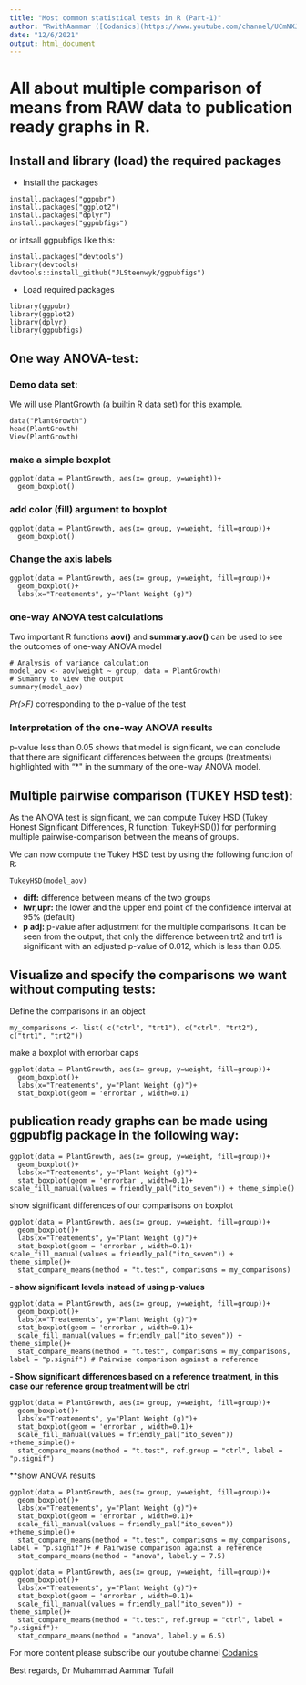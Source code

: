 ```yaml
---
title: "Most common statistical tests in R (Part-1)"
author: "RwithAammar ([Codanics](https://www.youtube.com/channel/UCmNXJXWONLNF6bdftGY0Otw/playlists))"
date: "12/6/2021"
output: html_document
---
```

# All about multiple comparison of means from RAW data to publication ready graphs in R.

## Install and library (load) the required packages
- Install the packages
```
install.packages("ggpubr")
install.packages("ggplot2")
install.packages("dplyr")
install.packages("ggpubfigs")
```
or intsall ggpubfigs like this: 
```
install.packages("devtools")
library(devtools)
devtools::install_github("JLSteenwyk/ggpubfigs")
```

- Load required packages
```{r}
library(ggpubr)
library(ggplot2)
library(dplyr)
library(ggpubfigs)
```

## One way ANOVA-test:

### Demo data set:
We will use PlantGrowth (a builtin R data set) for this example.
```{r}
data("PlantGrowth")
head(PlantGrowth)
View(PlantGrowth)
```

### make a simple boxplot

```{r}
ggplot(data = PlantGrowth, aes(x= group, y=weight))+
  geom_boxplot()
```

### add color (fill) argument to boxplot

```{r}
ggplot(data = PlantGrowth, aes(x= group, y=weight, fill=group))+
  geom_boxplot()
```

### Change the axis labels
```{r}
ggplot(data = PlantGrowth, aes(x= group, y=weight, fill=group))+
  geom_boxplot()+
  labs(x="Treatements", y="Plant Weight (g)")
```

### one-way ANOVA test calculations
Two important R functions **aov()** and **summary.aov()** can be used to see the outcomes of one-way ANOVA model

```{r}
# Analysis of variance calculation
model_aov <- aov(weight ~ group, data = PlantGrowth)
# Sumamry to view the output
summary(model_aov)
```
*Pr(>F)* corresponding to the p-value of the test
### Interpretation of the one-way ANOVA results
p-value less than 0.05 shows that model is significant, we can conclude that there are significant differences between the groups (treatments) highlighted with “*" in the summary of the one-way ANOVA model.

## Multiple pairwise comparison (TUKEY HSD test):
As the ANOVA test is significant, we can compute Tukey HSD (Tukey Honest Significant Differences, R function: TukeyHSD()) for performing multiple pairwise-comparison between the means of groups.

We can now compute the Tukey HSD test by using the following function of R:
```{r}
TukeyHSD(model_aov)
```
- **diff:** difference between means of the two groups
- **lwr,upr:** the lower and the upper end point of the confidence interval at 95% (default)
- **p adj:** p-value after adjustment for the multiple comparisons.
It can be seen from the output, that only the difference between trt2 and trt1 is significant with an adjusted p-value of 0.012, which is less than 0.05.

## Visualize and specify the comparisons we want without computing tests:

Define the comparisons in an object
```{r}
my_comparisons <- list( c("ctrl", "trt1"), c("ctrl", "trt2"), c("trt1", "trt2"))
```

make a boxplot with errorbar caps
```{r}
ggplot(data = PlantGrowth, aes(x= group, y=weight, fill=group))+
  geom_boxplot()+
  labs(x="Treatements", y="Plant Weight (g)")+
  stat_boxplot(geom = 'errorbar', width=0.1)
```

## publication ready graphs can be made using **ggpubfig** package in the following way:
```{r}
ggplot(data = PlantGrowth, aes(x= group, y=weight, fill=group))+
  geom_boxplot()+
  labs(x="Treatements", y="Plant Weight (g)")+
  stat_boxplot(geom = 'errorbar', width=0.1)+
scale_fill_manual(values = friendly_pal("ito_seven")) + theme_simple()
```


show significant differences of our comparisons on boxplot

```{r}
ggplot(data = PlantGrowth, aes(x= group, y=weight, fill=group))+
  geom_boxplot()+
  labs(x="Treatements", y="Plant Weight (g)")+
  stat_boxplot(geom = 'errorbar', width=0.1)+
scale_fill_manual(values = friendly_pal("ito_seven")) + theme_simple()+
  stat_compare_means(method = "t.test", comparisons = my_comparisons)
```

**- show significant levels instead of using p-values**
```{r}
ggplot(data = PlantGrowth, aes(x= group, y=weight, fill=group))+
  geom_boxplot()+
  labs(x="Treatements", y="Plant Weight (g)")+
  stat_boxplot(geom = 'errorbar', width=0.1)+
  scale_fill_manual(values = friendly_pal("ito_seven")) + theme_simple()+
  stat_compare_means(method = "t.test", comparisons = my_comparisons, label = "p.signif") # Pairwise comparison against a reference
```

**- Show significant differences based on a reference treatment, in this case our reference group treatment will be __ctrl__**
```{r}
ggplot(data = PlantGrowth, aes(x= group, y=weight, fill=group))+
  geom_boxplot()+
  labs(x="Treatements", y="Plant Weight (g)")+
  stat_boxplot(geom = 'errorbar', width=0.1)+
  scale_fill_manual(values = friendly_pal("ito_seven")) +theme_simple()+
  stat_compare_means(method = "t.test", ref.group = "ctrl", label = "p.signif")
```

**show ANOVA results
```{r}
ggplot(data = PlantGrowth, aes(x= group, y=weight, fill=group))+
  geom_boxplot()+
  labs(x="Treatements", y="Plant Weight (g)")+
  stat_boxplot(geom = 'errorbar', width=0.1)+
  scale_fill_manual(values = friendly_pal("ito_seven")) +theme_simple()+
  stat_compare_means(method = "t.test", comparisons = my_comparisons, label = "p.signif")+ # Pairwise comparison against a reference
  stat_compare_means(method = "anova", label.y = 7.5)

ggplot(data = PlantGrowth, aes(x= group, y=weight, fill=group))+
  geom_boxplot()+
  labs(x="Treatements", y="Plant Weight (g)")+
  stat_boxplot(geom = 'errorbar', width=0.1)+
  scale_fill_manual(values = friendly_pal("ito_seven")) + theme_simple()+
  stat_compare_means(method = "t.test", ref.group = "ctrl", label = "p.signif")+
  stat_compare_means(method = "anova", label.y = 6.5)
```

For more content please subscribe our youtube channel [Codanics](https://www.youtube.com/channel/UCmNXJXWONLNF6bdftGY0Otw/playlists)

Best regards,
Dr Muhammad Aammar Tufail

